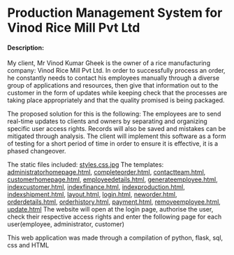 # Production Management System for Vinod Rice Mill Pvt Ltd
#### Description:
My client, Mr Vinod Kumar Gheek is the owner of a rice manufacturing company: Vinod Rice Mill Pvt Ltd. In order to successfully process an order, he constantly needs to contact his employees manually through a diverse group of applications and resources, then give that information out to the customer in the form of updates while keeping check that the processes are taking place appropriately and that the quality promised is being packaged.

The proposed solution for this is the following: The employees are to send real-time updates to clients and owners by separating and organizing specific user access rights. Records will also be saved and mistakes can be mitigated through analysis.  The client will implement this software as a form of testing for a short period of time in order to ensure it is effective, it is a phased changeover. 

The static files included: [styles.css.jpg](static/styles.css)
The templates: [administratorhomepage.html](templates/administratorhomepage.html), [completeorder.html](templates/completeorder.html), [contactteam.html](templates/contactteam.html), [customerhomepage.html](templates/customerhomepage.html), [employeedetails.html](templates/employeedetails.html), [generateemployee.html](templates/generateemployee.html), [indexcustomer.html](templates/indexcustomer.html), [indexfinance.html](templates/indexfinance.html), [indexproduction.html](templates/indexproduction.html), [indexshipment.html](templates/indexshipment.html), [layout.html](templates/layout.html), [login.html](templates/login.html), [neworder.html](templates/neworder.html), [orderdetails.html](templates/orderdetails.html), [orderhistory.html](templates/orderhistory.html), [payment.html](templates/payment.html), [removeemployee.html](templates/removeemployee.html), [update.html](templates/update.html)
The website will open at the login page, authorise the user, check their respective access rights and enter the following page for each user(employee, administrator, customer)

This web application was made through a compilation of python, flask, sql, css and HTML



